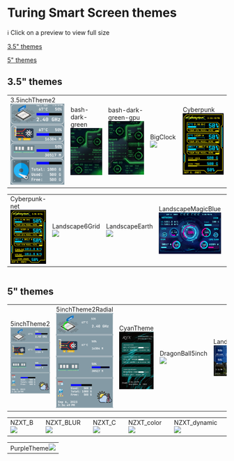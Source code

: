 <!--- This file is generated automatically by GitHub Actions, do not edit it! --->

# Turing Smart Screen themes

ℹ️ Click on a preview to view full size

[3.5" themes](#35-themes)

[5" themes](#5-themes)

## 3.5" themes
<table><td>3.5inchTheme2<img src="https://raw.githubusercontent.com/mathoudebine/turing-smart-screen-python/main/res/themes/3.5inchTheme2/preview.png" width="150"/></td><td>bash-dark-green<img src="https://raw.githubusercontent.com/mathoudebine/turing-smart-screen-python/main/res/themes/bash-dark-green/preview.png" width="150"/></td><td>bash-dark-green-gpu<img src="https://raw.githubusercontent.com/mathoudebine/turing-smart-screen-python/main/res/themes/bash-dark-green-gpu/preview.png" width="150"/></td><td>BigClock<img src="https://raw.githubusercontent.com/mathoudebine/turing-smart-screen-python/main/res/themes/BigClock/preview.png" width="150"/></td><td>Cyberpunk<img src="https://raw.githubusercontent.com/mathoudebine/turing-smart-screen-python/main/res/themes/Cyberpunk/preview.png" width="150"/></td></table><table><td>Cyberpunk-net<img src="https://raw.githubusercontent.com/mathoudebine/turing-smart-screen-python/main/res/themes/Cyberpunk-net/preview.png" width="150"/></td><td>Landscape6Grid<img src="https://raw.githubusercontent.com/mathoudebine/turing-smart-screen-python/main/res/themes/Landscape6Grid/preview.png" width="150"/></td><td>LandscapeEarth<img src="https://raw.githubusercontent.com/mathoudebine/turing-smart-screen-python/main/res/themes/LandscapeEarth/preview.png" width="150"/></td><td>LandscapeMagicBlue<img src="https://raw.githubusercontent.com/mathoudebine/turing-smart-screen-python/main/res/themes/LandscapeMagicBlue/preview.png" width="150"/></td><td>Terminal<img src="https://raw.githubusercontent.com/mathoudebine/turing-smart-screen-python/main/res/themes/Terminal/preview.png" width="150"/></td></table><table></table>

## 5" themes
<table><td>5inchTheme2<img src="https://raw.githubusercontent.com/mathoudebine/turing-smart-screen-python/main/res/themes/5inchTheme2/preview.png" width="150"/></td><td>5inchTheme2Radial<img src="https://raw.githubusercontent.com/mathoudebine/turing-smart-screen-python/main/res/themes/5inchTheme2Radial/preview.png" width="150"/></td><td>CyanTheme<img src="https://raw.githubusercontent.com/mathoudebine/turing-smart-screen-python/main/res/themes/CyanTheme/preview.png" width="150"/></td><td>DragonBall5inch<img src="https://raw.githubusercontent.com/mathoudebine/turing-smart-screen-python/main/res/themes/DragonBall5inch/preview.png" width="150"/></td><td>Landscape15Grid<img src="https://raw.githubusercontent.com/mathoudebine/turing-smart-screen-python/main/res/themes/Landscape15Grid/preview.png" width="150"/></td></table><table><td>NZXT_B<img src="https://raw.githubusercontent.com/mathoudebine/turing-smart-screen-python/main/res/themes/NZXT_B/preview.png" width="150"/></td><td>NZXT_BLUR<img src="https://raw.githubusercontent.com/mathoudebine/turing-smart-screen-python/main/res/themes/NZXT_BLUR/preview.png" width="150"/></td><td>NZXT_C<img src="https://raw.githubusercontent.com/mathoudebine/turing-smart-screen-python/main/res/themes/NZXT_C/preview.png" width="150"/></td><td>NZXT_color<img src="https://raw.githubusercontent.com/mathoudebine/turing-smart-screen-python/main/res/themes/NZXT_color/preview.png" width="150"/></td><td>NZXT_dynamic<img src="https://raw.githubusercontent.com/mathoudebine/turing-smart-screen-python/main/res/themes/NZXT_dynamic/preview.png" width="150"/></td></table><table><td>PurpleTheme<img src="https://raw.githubusercontent.com/mathoudebine/turing-smart-screen-python/main/res/themes/PurpleTheme/preview.png" width="150"/></td></table>

